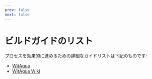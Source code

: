 ```yaml
---
prev: false
next: false
---
```

# ビルドガイドのリスト
プロセスを効果的に進めるための詳細なガイドリストは下記のものです:
- [WitAqua](/ja/developers/building/witaqua)
- [WitAqua Wiki](/ja/developers/building/witaqua-wiki)

